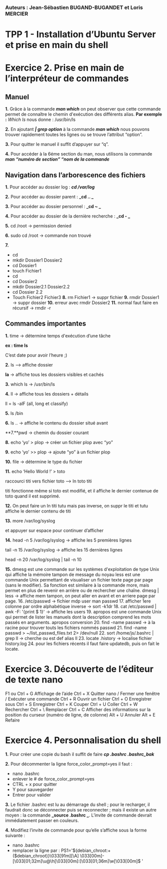 ### Auteurs : Jean-Sébastien BUGAND-BUGANDET et Loris MERCIER
# TPP 1 - Installation d’Ubuntu Server et prise en main du shell

# Exercice 2. Prise en main de l’interpréteur de commandes
## Manuel
**1.** Grâce à la commande **_man which_** on peut observer que cette commande permet de connaître le chemin d'exécution des différents alias. 
**Par exemple :** _Which ls_ nous donne : /usr/bin/ls

**2.** En ajoutant **_| grep option_** à la commande **_man which_** nous pouvons trouver rapidement toutes les lignes ou se trouve l’attribut “option”.

**3.** Pour quitter le manuel il suffit d’appuyer sur “q”.

**4.** Pour accéder à la 6éme section du man, nous utilisons la commande  **_man “numéro de section” “nom de la commande_**

## Navigation dans l’arborescence des fichiers
**1.** Pour accéder au dossier log : **_cd /var/log_**

**2.** Pour accéder au dossier parent : **_cd .. _**

**3.** Pour accéder au dossier personnel : **_cd ~ _**

**4.** Pour accéder au dossier de la dernière recherche : **_cd - _**

**5.** cd /root → permission denied

**6.** sudo cd /root → commande non trouvé

**7.** 
* cd
* mkdir Dossier1 Dossier2
* cd Dossier1
* touch Fichier1
* cd
* cd Dossier2
* mkdir Dossier2.1 Dossier2.2
* cd Dossier 2.2
* Touch Fichier2 Fichier3
**8.** rm Fichier1 → suppr fichier
**9.** rmdir Dossier1 → suppr dossier
**10.** erreur avec rmdir Dossier2
**11.** normal faut faire en récursif → rmdir -r

## Commandes importantes
**1.** time → détermine temps d'exécution d’une tâche

**ex : time ls**

C’est date pour avoir l’heure ;)

**2.** ls --> affiche dossier

**la**  → affiche tous les dossiers visibles et cachés

**3.** which ls → /usr/bin/ls

**4.** ll → affiche tous les dossiers + détails

ll = ls -alF (all, long et classify)

**5.** ls /bin

**6.** ls .. → affiche le contenu du dossier situé avant

**7.**pwd → chemin du dossier courant

**8.** echo ‘yo’ > plop → créer un fichier plop avec “yo”

**9.** echo ‘yo’ >> plop → ajoute “yo” à un fichier plop

**10.** file → détermine le type du fichier

**11.** echo ‘Hello World !’ > toto

raccourci titi vers fichier toto --> ln toto titi

titi fonctionne même si toto est modifié, et il affiche le dernier contenue de toto quand il est supprimé.


**12.** On peut faire un ln titi tutu mais pas inverse, on suppr le titi et tutu affiche le dernier contenu de titi

**13.** more /var/log/syslog

et appuyer sur espace pour continuer d’afficher

**14.** head -n 5 /var/log/syslog → affiche les 5 premières lignes

tail -n 15 /var/log/syslog → affiche les 15 dernières lignes

head -n 20 /var/log/syslog | tail -n 10

**15.** dmesg est une commande sur les systèmes d'exploitation de type Unix qui affiche la mémoire tampon de message du noyau
less est une commande Unix permettant de visualiser un fichier texte page par page (sans le modifier). Sa fonction est similaire à la commande more, mais permet en plus de revenir en arrière ou de rechercher une chaîne.
dmesg  | less → affiche mem tampon, on peut aller en avant et en arriere page par page.
16. /etc/passwd → fichier mdp user
man passwd
17. afficher 1ere colonne par ordre alphabétique inverse → sort -k1dr
18. cat /etc/passwd | awk -F: '{print $ 1}' → affiche les users
19. apropos est une commande Unix qui permet de lister les manuels dont la description comprend les mots passés en arguments.
apropos conversion 
20. find -name passwd → à la racine pour trouver touts les fichiers nommés passwd
21. find -name passwd > ~/list_passwd_files.txt 2> /dev/null
22. sort /home/js/.bashrc | grep ll → cherche ou est def alias ll
23. locate .history → localise fichier history.log
24. pour les fichiers récents il faut faire updatedb, puis on fait le locate.




# Exercice 3. Découverte de l’éditeur de texte nano

F1 ou Ctrl + G Affichage de l’aide 
Ctrl + X Quitter nano / Fermer une fenêtre / Exécuter une commande Ctrl + R Ouvrir un fichier 
Ctrl + O Enregistrer sous 
Ctrl + S Enregistrer 
Ctrl + K Couper 
Ctrl + U Coller 
Ctrl + W Rechercher 
Ctrl + \ Remplacer 
Ctrl + C Afficher des informations sur la position du curseur (numéro de ligne, de colonne) 
Alt + U Annuler 
Alt + E Refaire 

# Exercice 4. Personnalisation du shell

**1.** Pour créer une copie du bash il suffit de faire **_cp .bashrc .bashrc_bak_**

**2.** Pour décommenter la ligne force_color_prompt=yes il faut : 
* nano .bashrc
* enlever le # de force_color_prompt=yes
* CTRL + x pour quitter 
* Y pour sauvegarder
* Entrer pour valider 

**3.** Le fichier .bashrc est lu au démarrage du shell ; pour le recharger, il faudrait donc se déconnecter puis se reconnecter ; mais il existe un autre moyen : la commande  **_source .bashrc _**. L’invite de commande devrait immédiatement passer en couleurs.

**4.** Modifiez l’invite de commande pour qu’elle s’affiche sous la forme suivante :
* nano .bashrc
* remplacer la ligne par :
PS1='${debian_chroot:+($debian_chroot)}\033[91m\][\A] \033[00m\]- \[\033[01;32m\]\u@\h\[\033[00m\]:\[\033[01;36m\]\w\[\033[00m\]\$ '

